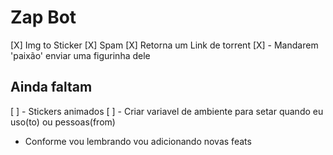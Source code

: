 # Zap Bot

[X] Img to Sticker
[X] Spam
[X] Retorna um Link de torrent
[X] - Mandarem 'paixão' enviar uma figurinha dele

## Ainda faltam

[ ] - Stickers animados
[ ] - Criar variavel de ambiente para setar quando eu uso(to) ou pessoas(from)

- Conforme vou lembrando vou adicionando novas feats

